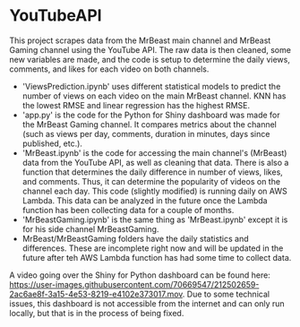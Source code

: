# YouTubeAPI
 
This project scrapes data from the MrBeast main channel and MrBeast Gaming channel using the YouTube API. The raw data is then cleaned, some new variables are made, and the code is setup to determine the daily views, comments, and likes for each video on both channels. 

- 'ViewsPrediction.ipynb' uses different statistical models to predict the number of views on each video on the main MrBeast channel. KNN has the lowest RMSE and linear regression has the highest RMSE.
- 'app.py' is the code for the Python for Shiny dashboard was made for the MrBeast Gaming channel. It compares metrics about the channel (such as views per day, comments, duration in minutes, days since published, etc.).
- 'MrBeast.ipynb' is the code for accessing the main channel's (MrBeast) data from the YouTube API, as well as cleaning that data. There is also a function that determines the daily difference in number of views, likes, and comments. Thus, it can determine the popularity of videos on the channel each day. This code (slightly modified) is running daily on AWS Lambda. This data can be analyzed in the future once the Lambda function has been collecting data for a couple of months.
- 'MrBeastGaming.ipynb' is the same thing as 'MrBeast.ipynb' except it is for his side channel MrBeastGaming.
- MrBeast/MrBeastGaming folders have the daily statistics and differences. These are incomplete right now and will be updated in the future after teh AWS Lambda function has had some time to collect data.

A video going over the Shiny for Python dashboard can be found here: https://user-images.githubusercontent.com/70669547/212502659-2ac6ae8f-3a15-4e53-8219-e4102e373017.mov. Due to some technical issues, this dashboard is not accessible from the internet and can only run locally, but that is in the process of being fixed.

